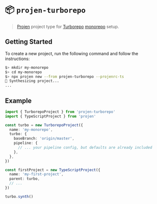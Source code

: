 # 📦 `projen-turborepo`

> [Projen](https://github.com/projen/projen) project type for [Turborepo](https://turborepo.org/) [monorepo](https://en.wikipedia.org/wiki/Monorepo) setup.

## Getting Started

To create a new project, run the following command and follow the instructions:

```sh
$> mkdir my-monorepo
$> cd my-monorepo
$> npx projen new --from projen-turborepo --projenrc-ts
🤖 Synthesizing project...
...
```

## Example

```ts
import { TurborepoProject } from 'projen-turborepo'
import { TypeScriptProject } from 'projen'

const turbo = new TurborepoProject({
  name: 'my-monorepo',
  turbo: {
    baseBranch: 'origin/master',
    pipeline: {
      // ... your pipeline config, but defaults are already included
    },
  },
})

const firstProject = new TypeScriptProject({
  name: 'my-first-project',
  parent: turbo,
  // ...
})

turbo.synth()
```
